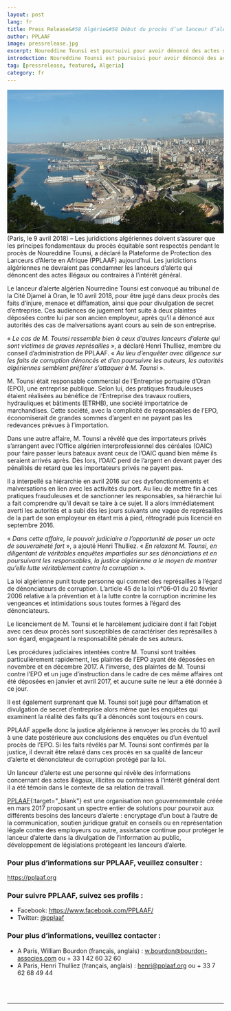 ```yaml
---
layout: post
lang: fr
title: Press Release&#58 Algérie&#58 Début du procès d’un lanceur d’alerte
author: PPLAAF
image: pressrelease.jpg
excerpt: Noureddine Tounsi est poursuivi pour avoir dénoncé des actes de corruption
introduction: Noureddine Tounsi est poursuivi pour avoir dénoncé des actes de corruption
tag: [pressrelease, featured, Algeria]
category: fr
---
```


<img class="img-responsive img-post center-block" src="/assets/images/posts/oran_facade_maritime.jpg">
<br>
(Paris, le 9 avril 2018) – Les juridictions algériennes doivent s’assurer que les principes fondamentaux du procès équitable sont respectés pendant le procès de Noureddine Tounsi, a déclaré la Plateforme de Protection des Lanceurs d’Alerte en Afrique (PPLAAF) aujourd’hui. Les juridictions algériennes ne devraient pas condamner les lanceurs d’alerte qui dénoncent des actes illégaux ou contraires à l’intérêt général.

Le lanceur d’alerte algérien Nourredine Tounsi est convoqué au tribunal de la Cité Djamel à Oran, le 10 avril 2018, pour être jugé dans deux procès des faits d’injure, menace et diffamation, ainsi que pour divulgation de secret d’entreprise. Ces audiences de jugement font suite à deux plaintes déposées contre lui par son ancien employeur, après qu’il a dénoncé aux autorités des cas de malversations ayant cours au sein de son entreprise. 

« _Le cas de M. Tounsi ressemble bien à ceux d’autres lanceurs d’alerte qui sont victimes de graves représailles_ », a déclaré Henri Thulliez, membre du conseil d’administration de PPLAAF. « _Au lieu d’enquêter avec diligence sur les faits de corruption dénoncés et d’en poursuivre les auteurs, les autorités algériennes semblent préférer s’attaquer à M. Tounsi_ ». 

M. Tounsi était responsable commercial de l’Entreprise portuaire d’Oran (EPO), une entreprise publique. Selon lui, des pratiques frauduleuses étaient réalisées au bénéfice de l’Entreprise des travaux routiers, hydrauliques et bâtiments (ETRHB), une société importatrice de marchandises. Cette société, avec la complicité de responsables de l’EPO, économiserait de grandes sommes d’argent en ne payant pas les redevances prévues à l’importation. 

Dans une autre affaire, M. Tounsi a révélé que des importateurs privés s’arrangent avec l’Office algérien interprofessionnel des céréales (OAIC) pour faire passer leurs bateaux avant ceux de l’OAIC quand bien même ils seraient arrivés après. Dès lors, l’OAIC perd de l’argent en devant payer des pénalités de retard que les importateurs privés ne payent pas.

Il a interpellé sa hiérarchie en avril 2016 sur ces dysfonctionnements et malversations en lien avec les activités du port. Au lieu de mettre fin à ces pratiques frauduleuses et de sanctionner les responsables, sa hiérarchie lui a fait comprendre qu’il devait se taire à ce sujet. Il a alors immédiatement averti les autorités et a subi dès les jours suivants une vague de représailles de la part de son employeur en étant mis à pied, rétrogradé puis licencié en septembre 2016.

« _Dans cette affaire, le pouvoir judiciaire a l’opportunité de poser un acte de souveraineté fort_ », a ajouté Henri Thulliez. « _En relaxant M. Tounsi, en diligentant de véritables enquêtes impartiales sur ses dénonciations et en poursuivant les responsables, la justice algérienne a le moyen de montrer qu’elle lutte véritablement contre la corruption_ ».

La loi algérienne punit toute personne qui commet des représailles à l’égard de dénonciateurs de corruption. L’article 45 de la loi n°06-01 du 20 février 2006 relative à la prévention et à la lutte contre la corruption incrimine les vengeances et intimidations sous toutes formes à l’égard des dénonciateurs. 

Le licenciement de M. Tounsi et le harcèlement judiciaire dont il fait l’objet avec ces deux procès sont susceptibles de caractériser des représailles à son égard, engageant la responsabilité pénale de ses auteurs.  

Les procédures judiciaires intentées contre M. Tounsi sont traitées particulièrement rapidement, les plaintes de l’EPO ayant été déposées en novembre et en décembre 2017. A l’inverse, des plaintes de M. Tounsi contre l’EPO et un juge d’instruction dans le cadre de ces même affaires ont été déposées en janvier et avril 2017, et aucune suite ne leur a été donnée à ce jour. 

Il est également surprenant que M. Tounsi soit jugé pour diffamation et divulgation de secret d’entreprise alors même que les enquêtes qui examinent la réalité des faits qu’il a dénoncés sont toujours en cours.

PPLAAF appelle donc la justice algérienne à renvoyer les procès du 10 avril à une date postérieure aux conclusions des enquêtes ou d’un éventuel procès de l’EPO. Si les faits révélés par M. Tounsi sont confirmés par la justice, il devrait être relaxé dans ces procès en sa qualité de lanceur d’alerte et dénonciateur de corruption protégé par la loi.

Un lanceur d’alerte est une personne qui révèle des informations concernant des actes illégaux, illicites ou contraires à l’intérêt général dont il a été témoin dans le contexte de sa relation de travail.

[PPLAAF](https://pplaaf.org/fr){:target="_blank"} est une organisation non gouvernementale créée en mars 2017 proposant un spectre entier de solutions pour pourvoir aux différents besoins des lanceurs d’alerte : encryptage d’un bout à l’autre de la communication, soutien juridique gratuit en conseils ou en représentation légale contre des employeurs ou autre, assistance continue pour protéger le lanceur d’alerte dans la divulgation de l’information au public, développement de législations protégeant les lanceurs d’alerte.

### Pour plus d’informations sur PPLAAF, veuillez consulter :
<https://pplaaf.org>

### Pour suivre PPLAAF, suivez ses profils :
- Facebook: <https://www.facebook.com/PPLAAF/>
- Twitter: [@pplaaf](https://twitter.com/pplaaf)

### Pour plus d’informations, veuillez contacter :
- A Paris, William Bourdon (français, anglais) : [w.bourdon@bourdon-associes.com](mailto:w.bourdon@bourdon-associes.com) ou + 33 1 42 60 32 60
- A Paris, Henri Thulliez (français, anglais) : [henri@pplaaf.org](mailto:henri@pplaaf.org) ou + 33 7 62 68 49 44



<br>
<br>

----------------------
